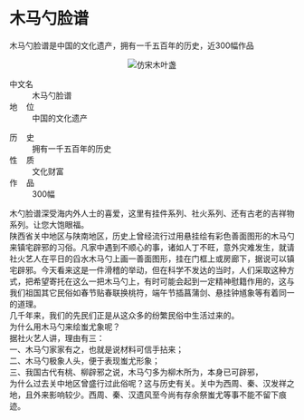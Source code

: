 <h1>木马勺脸谱</h1>
<div class="para" label-module="para">木马勺脸谱是中国的文化遗产，拥有一千五百年的历史，近300幅作品</div>
<p align="center"><img src="http://img0.imgtn.bdimg.com/it/u=2375388760,1281476438&fm=26&gp=0.jpg" alt="仿宋木叶盏">
</p>

<div class="configModuleBanner">
</div><div class="basic-info cmn-clearfix">
<dl class="basicInfo-block basicInfo-left">
<dt class="basicInfo-item name">中文名</dt>
<dd class="basicInfo-item value">
木马勺脸谱
</dd>
<dt class="basicInfo-item name">地&nbsp;&nbsp;&nbsp;&nbsp;位</dt>
<dd class="basicInfo-item value">
中国的文化遗产
</dd>
</dl><dl class="basicInfo-block basicInfo-right">
<dt class="basicInfo-item name">历&nbsp;&nbsp;&nbsp;&nbsp;史</dt>
<dd class="basicInfo-item value">
拥有一千五百年的历史
</dd>
<dt class="basicInfo-item name">性&nbsp;&nbsp;&nbsp;&nbsp;质</dt>
<dd class="basicInfo-item value">
文化财富
</dd>
<dt class="basicInfo-item name">作&nbsp;&nbsp;&nbsp;&nbsp;品</dt>
<dd class="basicInfo-item value">
300幅
</dd>
</dl></div>
<div class="para" label-module="para">木勺脸谱深受海内外人士的喜爱，这里有挂件系列、社火系列、还有古老的吉祥物系列。让您大饱眼福。</div>
<div class="para" label-module="para">陕西省关中地区与陕南地区，历史上曾经流行过用悬挂绘有彩色善面图形的木马勺来镇宅辟邪的习俗。凡家中遇到不顺心的事，诸如人丁不旺，意外灾难发生，就请社火艺人在平日的舀水木马勺上画一善面图形，挂在门框上或房廊下，据说可以镇宅辟邪。今天看来这是一件滑稽的举动，但在科学不发达的当时，人们采取这种方式，把希望寄托在这么一把木马勺上，有时可能会起到一定精神慰籍作用的，这与我们祖国其它民俗如春节贴春联换桃符，端午节插菖蒲剑、悬挂钟馗象等有着同一的道理。</div>
<div class="para" label-module="para">几千年来，我们的先民们正是从这众多的纷繁民俗中生活过来的。</div>
<div class="para" label-module="para">为什么用木马勺来绘蚩尤象呢？</div>
<div class="para" label-module="para">据社火艺人讲，理由有三：</div>
<div class="para" label-module="para">一、木马勺家家有之，也就是说材料可信手拈来；</div>
<div class="para" label-module="para">二、木马勺极象人头，便于表现蚩尤形象；</div>
<div class="para" label-module="para">三、我国古代有桃、柳辟邪之说，木马勺多为柳木所为，本身已可辟邪，</div>
<div class="para" label-module="para">为什么过去关中地区曾盛行过此俗呢？这与历史有关。关中为西周、秦、汉发祥之地，且外来影响较少。西周、秦、汉遗风至今尚有存余祭蚩尤等事不能不留下痕迹。</div>

